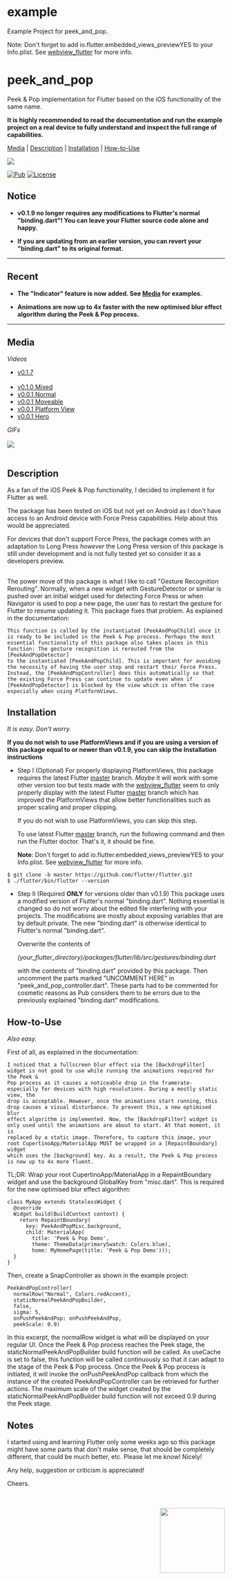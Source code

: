 # example

Example Project for peek_and_pop.

Note: Don't forget to add <key>io.flutter.embedded_views_preview</key><string>YES</string> to your Info.plist. See
[webview_flutter](https://pub.flutter-io.cn/packages/webview_flutter) for more info.


# peek_and_pop

Peek & Pop implementation for Flutter based on the iOS functionality of the same name.

**It is highly recommended to read the documentation and run the example project on a real device to fully understand and inspect the full range
 of capabilities.**

[Media](#media) | [Description](#description) | [Installation](#installation) | [How-to-Use](#howtouse)

<img src="https://img.shields.io/badge/Cosmos%20Software-Love%20Code-red"/>
<br>


[![Pub](https://img.shields.io/pub/v/peek_and_pop?color=g)](https://pub.dev/packages/peek_and_pop)
[![License](https://img.shields.io/github/license/aliyigitbireroglu/flutter-peek-and-pop?color=blue)](https://github.com/aliyigitbireroglu/flutter-peek-and-pop/blob/master/LICENSE)

## Notice
* **v0.1.9 no longer requires any modifications to Flutter's normal "binding.dart"! You can leave your Flutter source code alone and happy.** 
 
* **If you are updating from an earlier version, you can revert your "binding.dart" to its original format.** 
* * *

## Recent
* **The "Indicator" feature is now added. See [Media](#media) for examples.**

* **Animations are now up to 4x faster with the new optimised blur effect algorithm during the Peek & Pop process.**
* * *


<a name="media"></a>
## Media
*Videos*

* [v0.1.7](https://youtu.be/wOWCV7HJzwc)
<br><br>
* [v0.1.0 Mixed](https://youtu.be/G5QLwGtcb1I)
* [v0.0.1 Normal](https://youtu.be/PaEpU31z_7Q) 
* [v0.0.1 Moveable](https://youtu.be/3TjCFwHoOiE)
* [v0.0.1 Platform View](https://youtu.be/489YB-QuJ3k)
* [v0.0.1 Hero](https://youtu.be/36DAwnFKSKI)

*GIFs*
<br><br>
<img src="https://www.cosmossoftware.coffee/Common/Portfolio/GIFs/FlutterPeekAndPop.gif"/>
<br><br>


<a name="description"></a>
## Description
As a fan of the iOS Peek & Pop functionality, I decided to implement it for Flutter as well.

The package has been tested on iOS but not yet on Android as I don't have access to an Android device with Force Press capabilities. Help about this 
would be appreciated.

For devices that don't support Force Press, the package comes with an adaptation to Long Press *however* the Long Press version of this package is 
still under development and is not fully tested yet so consider it as a developers preview.

##
The power move of this package is what I like to call "Gesture Recognition Rerouting". Normally, when a new widget with GestureDetector or similar 
is pushed over an initial widget used for detecting Force Press or when Navigator is used to pop a new page, the user has to restart the gesture 
for Flutter to resume updating it. This package fixes that problem. As explained in the documentation:

```
This function is called by the instantiated [PeekAndPopChild] once it is ready to be included in the Peek & Pop process. Perhaps the most
essential functionality of this package also takes places in this function: The gesture recognition is rerouted from the [PeekAndPopDetector]
to the instantiated [PeekAndPopChild]. This is important for avoiding the necessity of having the user stop and restart their Force Press.
Instead, the [PeekAndPopController] does this automatically so that the existing Force Press can continue to update even when if
[PeekAndPopDetector] is blocked by the view which is often the case especially when using PlatformViews.
```


<a name="installation"></a>
## Installation
*It is easy. Don't worry.*

**If you do not wish to use PlatformViews and if you are using a version of this package equal to or newer than v0.1.9, you can skip the 
Installation instructions**  

* Step I (Optional)
For properly displaying PlatformViews, this package requires the latest Flutter [master](https://github.com/flutter/flutter) 
branch. *Maybe* it will work with some other version too but tests made with the [webview_flutter](https://pub.flutter-io.cn/packages/webview_flutter) 
seem to only properly display with the latest Flutter [master](https://github.com/flutter/flutter) branch which has improved the PlatformViews that 
allow better functionalities such as proper scaling and proper clipping.

    If you do not wish to use PlatformViews, you can skip this step.

    To use latest Flutter [master](https://github.com/flutter/flutter) branch, run the following command and then run the Flutter doctor. That's 
    it, it should  be fine.
    
    **Note**: Don't forget to add <key>io.flutter.embedded_views_preview</key><string>YES</string> to your Info.plist. See
    [webview_flutter](https://pub.flutter-io.cn/packages/webview_flutter) for more info.
    
```
$ git clone -b master https://github.com/flutter/flutter.git
$ ./flutter/bin/flutter --version
```

* Step II (Required **ONLY** for versions older than v0.1.9)
This package uses a modified version of Flutter's normal "binding.dart". Nothing essential is changed so do not worry about the edited file 
interfering with your projects. The modifications are mostly about exposing variables that are by default private. The new "binding.dart" is 
otherwise identical to Flutter's normal "binding.dart".

    Overwrite the contents of 

    *(your_flutter_directory)/packages/flutter/lib/src/gestures/binding.dart*

    with the contents of "binding.dart" provided by this package. Then uncomment the parts marked "UNCOMMENT HERE" in "peek_and_pop_controller.dart". 
    These parts had to be commented for cosmetic reasons as Pub considers them to be errors due to the previously explained "binding.dart" 
    modifications. 


<a name="howtouse"></a>
## How-to-Use
*Also easy.* 

First of all, as explained in the documentation:

```
I noticed that a fullscreen blur effect via the [BackdropFilter] widget is not good to use while running the animations required for the Peek &
Pop process as it causes a noticeable drop in the framerate- especially for devices with high resolutions. During a mostly static view, the
drop is acceptable. However, once the animations start running, this drop causes a visual disturbance. To prevent this, a new optimised blur
effect algorithm is implemented. Now, the [BackdropFilter] widget is only used until the animations are about to start. At that moment, it is
replaced by a static image. Therefore, to capture this image, your root CupertinoApp/MaterialApp MUST be wrapped in a [RepaintBoundary] widget
which uses the [background] key. As a result, the Peek & Pop process is now up to 4x more fluent.
```

TL;DR: Wrap your root CupertinoApp/MaterialApp in a RepaintBoundary widget and use the background GlobalKey from "misc.dart". This is required for 
the new optimised blur effect algorithm:

```
class MyApp extends StatelessWidget {
  @override
  Widget build(BuildContext context) {
    return RepaintBoundary(
      key: PeekAndPopMisc.background,
      child: MaterialApp(
        title: 'Peek & Pop Demo',
        theme: ThemeData(primarySwatch: Colors.blue),
        home: MyHomePage(title: 'Peek & Pop Demo')));
  }
}
```

Then, create a SnapController as shown in the example project:

```
PeekAndPopController(
  normalRow("Normal", Colors.redAccent), 
  staticNormalPeekAndPopBuilder, 
  false,
  sigma: 5, 
  onPushPeekAndPop: onPushPeekAndPop, 
  peekScale: 0.9)
```

In this excerpt, the normalRow widget is what will be displayed on your regular UI. Once the Peek & Pop process reaches the Peek stage, the 
staticNormalPeekAndPopBuilder build function will be called. As useCache is set to false, this function will be called continuously so that it can 
adapt to the stage of the Peek & Pop process. Once the Peek & Pop process is initiated, it will invoke the onPushPeekAndPop callback from which the
instance of the created PeekAndPopController can be retrieved for further actions. The maximum scale of the widget created by the  
staticNormalPeekAndPopBuilder build function  will not exceed 0.9 during the Peek stage.


## Notes
I started using and learning Flutter only some weeks ago so this package might have some parts that don't make sense, that should be completely 
different, that could be much better, etc. Please let me know! Nicely! 

Any help, suggestion or criticism is appreciated! 

Cheers.

<br><br>
<img align="right" src="https://www.cosmossoftware.coffee/Common/Images/CosmosSoftwareIconTransparent.png" width="150" height="150"/>
<br><br>